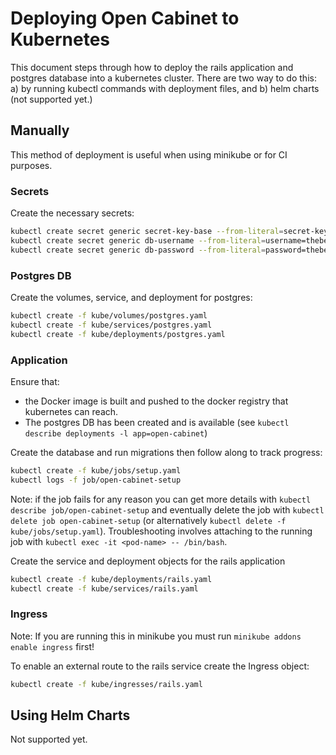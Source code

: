 # Deploying Open Cabinet to Kubernetes

This document steps through how to deploy the rails application and postgres database into a kubernetes cluster. There are two way to do this: a) by running kubectl commands with deployment files, and b) helm charts (not supported yet.)

## Manually

This method of deployment is useful when using minikube or for CI purposes.

### Secrets

Create the necessary secrets:

```bash
kubectl create secret generic secret-key-base --from-literal=secret-key-base=d9c69d37907ea27c1970faf75661433eb8ac11e725bece21fc32ca76274c40b0bb404b09548aa7441e1f801a04f10612c1d104b5388d41c525a9012621dcae01
kubectl create secret generic db-username --from-literal=username=thebestusername
kubectl create secret generic db-password --from-literal=password=thebestpassword
```

### Postgres DB

Create the volumes, service, and deployment for postgres:

```bash
kubectl create -f kube/volumes/postgres.yaml
kubectl create -f kube/services/postgres.yaml
kubectl create -f kube/deployments/postgres.yaml
```

### Application

Ensure that:
- the Docker image is built and pushed to the docker registry that kubernetes can reach.
- The postgres DB has been created and is available (see `kubectl describe deployments -l app=open-cabinet`)

Create the database and run migrations then follow along to track progress:

```bash
kubectl create -f kube/jobs/setup.yaml
kubectl logs -f job/open-cabinet-setup
```
Note: if the job fails for any reason you can get more details with `kubectl describe job/open-cabinet-setup` and eventually delete the job with `kubectl delete job open-cabinet-setup` (or alternatively `kubectl delete -f kube/jobs/setup.yaml`). Troubleshooting involves attaching to the running job with `kubectl exec -it <pod-name> -- /bin/bash`.


Create the service and deployment objects for the rails application
```bash
kubectl create -f kube/deployments/rails.yaml
kubectl create -f kube/services/rails.yaml
```

### Ingress

Note: If you are running this in minikube you must run `minikube addons enable ingress` first!

To enable an external route to the rails service create the Ingress object:

```bash
kubectl create -f kube/ingresses/rails.yaml
```

## Using Helm Charts

Not supported yet.